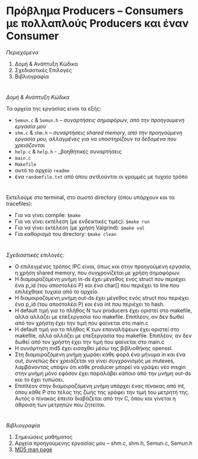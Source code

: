 # Πρόβλημα Producers – Consumers με πολλαπλούς Producers και έναν Consumer

_Περιεχόμενα_

1. Δομή &amp; Ανάπτυξη Κώδικα
2. Σχεδιαστικές Επιλογές
3. Βιβλιογραφία
#

_Δομή &amp; Ανάπτυξη Κώδικα_

Τα αρχεία της εργασίας είναι τα εξής:

- `Semun.c` &amp; `Semun.h` – _συναρτήσεις σημαφόρων, από την προηγουμενη εργασία μου_
- `shm.c` &amp; `shm.h` – _συναρτήσεις shared memory, από την προηγούμενη εργασία μου, αλλαγμένες για να υποστηρίζουν τα δεδομένα που χρειάζονται_
- `help.c` &amp; `help.h` - _βοηθητικές συναρτήσεις
- `main.c`
- `Makefile`
- αυτό το αρχείο `readme`
- ένα `randomfile.txt` από όπου αντλούνται οι γραμμές με τυχαίο τρόπο
#
Εκτελούμε στο terminal, στο σωστό directory (όπου υπάρχουν και τα tracefiles):

- Για να γίνει compile: `$make`
- Για να γίνει εκτέλεση (με ενδεικτικές τιμές): `$make run`
- Για να γίνει εκτέλεση (με χρήση Valgrind): `$make val`
- Για καθαρισμό του directory: `$make clean`
#
_Σχεδιαστικές επιλογές:_

- Ο επιλεγμένος τρόπος IPC είναι, όπως και στην προηγούμενη εργασία, η χρήση shared memory, που συγχρονίζεται με χρήση σημαφόρων.
- Η διαμοιραζόμενη μνήμη in-ds έχει μέγεθος ενός struct που περιέχει ένα p\_id (του αποστολέα Ρ) και ένα char[] που περιέχει το line που επιλέχθηκε τυχαία από το αρχείο.
- Η διαμοιραζόμενη μνήμη out-ds έχει μέγεθος ενός struct που περιέχει ένα p\_id (του αποστολέα Ρ) και ένα int που περιέχει το hash.
- Η default τιμή για το πλήθος Ν των producers έχει οριστεί στο makefile, αλλά αλλάζει με επεξεργασία του makefile. Επιπλέον, αν δεν δωθεί από τον χρήστη έχει την τιμή που φαίνεται στο main.c
- Η  default τιμή για το πλήθος Κ των επαναλήψεων έχει οριστεί στο makefile, αλλά αλλάζει με επεξεργασία του makefile. Επιπλέον, αν δεν δωθεί από τον χρήστη έχει την τιμή που φαίνεται στο main.c
- Η συνάρτηση md5 έχει εισαχθεί μέσω της βιβλιοθήκης openssl.
- Στη διαμοιραζόμενη μνήμη χωράει κάθε φορά ένα μήνυμα in και ένα out, συνεπώς δεν χρειάζεται να γίνει συγχρονισμός με mutexes, λαμβάνοντας υπόψιν ότι κάθε producer μπορεί να γράψει νέο msgin στην μνήμη μόνο εφόσον έχει παραλάβει κάποιο από την μνήμη out-ds και το έχει τυπώσει.
- Επιπλέον στην διαμοιραζόμενη μνήμη υπάρχει ένας πίνακας από int, όπου κάθε Ρ στο τέλος της ζωής της γράφει την τιμή του μετρητή της. Αυτός ο πίνακας έπειτα διαβάζεται από την C, όπου και γίνεται η άθροιση των μετρητών που ζητείται.

#
_Βιβλιογραφία_

1. Σημειώσεις μαθήματος
2. Aρχεία προηγούμενης εργασίας μου – shm.c, shm.h, Semun.c, Semun.h
3. [MD5 man page](https://www.openssl.org/docs/man1.1.0/man3/MD5_Init.html)
